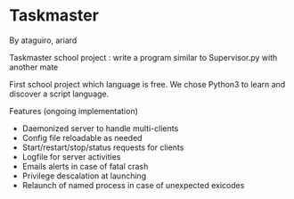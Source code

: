 # Taskmaster

By ataguiro, ariard

Taskmaster school project : write a program similar to Supervisor.py with another mate

First school project which language is free. We chose Python3 to learn and discover a script language.

Features (ongoing implementation)
- Daemonized server to handle multi-clients
- Config file reloadable as needed
- Start/restart/stop/status requests for clients
- Logfile for server activities
- Emails alerts in case of fatal crash
- Privilege descalation at launching
- Relaunch of named process in case of unexpected exicodes

